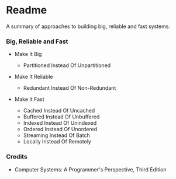 # Readme
A summary of approaches to building big, reliable and fast systems.

### Big, Reliable and Fast

- Make It Big
  - Partitioned Instead Of Unpartitioned

- Make It Reliable
  - Redundant Instead Of Non-Redundant

- Make It Fast
  - Cached Instead Of Uncached
  - Buffered Instead Of Unbuffered
  - Indexed Instead Of Unindexed
  - Ordered Instead Of Unordered
  - Streaming Instead Of Batch
  - Locally Instead Of Remotely

### Credits
- Computer Systems: A Programmer's Perspective, Third Edition
